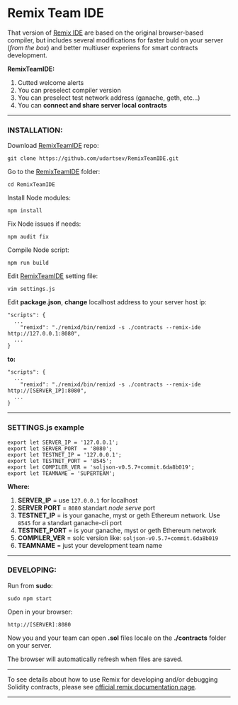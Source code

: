 # Remix Team IDE

That version of [Remix IDE](https://github.com/ethereum/remix) are based on the original browser-based compiler, but includes several modifications for faster buld on your server (*from the box*)  and better multiuser experiens for smart contracts development.

**RemixTeamIDE:**
1. Cutted welcome alerts
2. You can preselect compiler version
3. You can preselect test network address (ganache, geth, etc...)
4. You can **connect and share server local contracts**

***

### INSTALLATION:

Download [RemixTeamIDE](https://github.com/udartsev/RemixTeamIDE.git) repo:

```
git clone https://github.com/udartsev/RemixTeamIDE.git
```

Go to the [RemixTeamIDE](https://github.com/udartsev/RemixTeamIDE.git)  folder:
```
cd RemixTeamIDE
```

Install Node modules:
```
npm install 
```

Fix Node issues if needs:
```
npm audit fix
```

Compile Node script:
```
npm run build
```

Edit [RemixTeamIDE](https://github.com/udartsev/RemixTeamIDE.git) setting file:
```
vim settings.js
```

Edit **package.json**, **change** localhost address to your server host ip:
```
"scripts": { 
  ...
    "remixd": "./remixd/bin/remixd -s ./contracts --remix-ide http://127.0.0.1:8080",
  ...
}
```
**to:**
```
"scripts": { 
  ...
    "remixd": "./remixd/bin/remixd -s ./contracts --remix-ide http://[SERVER_IP]:8080",
  ...
}
```

***

### SETTINGS.js example
```
export let SERVER_IP = '127.0.0.1';
export let SERVER_PORT	= '8080';
export let TESTNET_IP = '127.0.0.1';
export let TESTNET_PORT = '8545';
export let COMPILER_VER = 'soljson-v0.5.7+commit.6da8b019';
export let TEAMNAME = 'SUPERTEAM';
```
**Where:**
1. **SERVER_IP** = use `127.0.0.1` for localhost
2. **SERVER PORT** = `8080` standart *node serve* port 
3. **TESTNET_IP** = is your ganache, myst or geth Ethereum network. Use `8545` for a standart ganache-cli port
4. **TESTNET_PORT** = is your ganache, myst or geth Ethereum network
5. **COMPILER_VER** = solc version like: `soljson-v0.5.7+commit.6da8b019`
6. **TEAMNAME** = just your development team name

***

### DEVELOPING:

Run from **sudo**: 
```
sudo npm start
``` 

Open in your browser: 
```
http://[SERVER]:8080
``` 

Now you and your team can open **.sol** files locale on the **./contracts** folder on your server. 

The browser will automatically refresh when files are saved.

***
To see details about how to use Remix for developing and/or debugging Solidity contracts, please see [official remix documentation page](https://remix.readthedocs.io).
***

